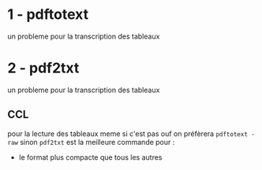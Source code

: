 # 1 - pdftotext

un probleme pour la transcription des tableaux

# 2 - pdf2txt

un probleme pour la transcription des tableaux

## CCL 

pour la lecture des tableaux meme si c'est pas ouf on préfèrera `pdftotext -raw` sinon 
`pdf2txt` est la meilleure commande pour :

* le format plus compacte que tous les autres

